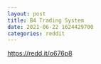 ```yaml
--- 
layout: post 
title: B4 Trading System 
date: 2021-06-22 1624429700 
categories: reddit 
--- 
```

https://redd.it/o676p8